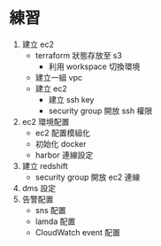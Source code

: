 # 練習

1. 建立 ec2
    * terraform 狀態存放至 s3
        * 利用 workspace 切換環境
    * 建立一組 vpc
    * 建立 ec2
        * 建立 ssh key
        * security group 開放 ssh 權限
2. ec2 環境配置
    * ec2 配置模組化
    * 初始化 docker
    * harbor 連線設定
3. 建立 redshift
    * security group 開放 ec2 連線
4. dms 設定
5. 告警配置
    * sns 配置
    * lamda 配置
    * CloudWatch event 配置

